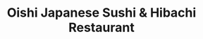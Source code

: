 ---
layout: place
title: "Oishi Japanese Sushi & Hibachi Restaurant"
permalink: /florida/orlando/oishi-japanese-sushi-hibachi-restaurant.html
stateAbbr: FL
stateName: Florida
cityName: Orlando
seo:
  name: "Oishi Japanese Sushi & Hibachi Restaurant"
  type: Restaurant
  links: https://www.oishiorlando.com/
description: "Oishi Japanese Sushi & Hibachi Restaurant serves delicious sushi in Orlando, Florida. Try fresh Japanese dishes for a great dining experience. "
place_id: ChIJM5jKSid-54gRmnqkuvp0TTk
photos:
  - name: >-
      places/ChIJM5jKSid-54gRmnqkuvp0TTk/photos/AeeoHcLbH45_5yo42CaP971eZ6qc5kE1s-hVDowzsCckOQT9yoh22u5E7nNAC8ZvqUXlWVPV32FxyRoKKcOW7A7GGZ3p6HVRM4ESRE-zQqBMwooq3uzm4CwAZbaxdyU_9Ue28FRbg4Y3_EIG7-dDEh-71kESn7-InBY3t-uqN2q1QHLQ5zAENFoX7eDhggdufHeOXrjvW1lxWVNi15kMV5h6YZMFrKjBAwJbEpn7cQmonAedSli6B-YSyFfKvDTG4UL23SjvvYTh60fFz3P-kXlGJckscfNZGMaY0NN9qdbTRMJX_pyHXeguOkZaUs1jtIH3rJiTi4-27la1UmxNhveeoEWxtWZ7MBMpyWt_su353GNdNBL3QJy5L0ZEtpz9gpzp2cihJ7NvM7e6aDcoSdgQKA7ddEMJjec5xa-dwhsM5rMT6g
    widthPx: 2992
    heightPx: 2992
    authorAttributions:
      - displayName: Mario Pena
        uri: https://maps.google.com/maps/contrib/103797888107617838877
        photoUri: >-
          https://lh3.googleusercontent.com/a/ACg8ocLjPs-FoqcJHSJWhbZHsHJyT14nHet_mD8YaqwaMICcR9nWXA=s100-p-k-no-mo
    flagContentUri: >-
      https://www.google.com/local/imagery/report/?cb_client=maps_api_places.places_api&image_key=!1e10!2sCIHM0ogKEICAgIDrsLLVWw&hl=en-US
    googleMapsUri: >-
      https://www.google.com/maps/place//data=!3m4!1e2!3m2!1sCIHM0ogKEICAgIDrsLLVWw!2e10!4m2!3m1!1s0x88e77e274aca9833:0x394d74fabaa47a9a
  - name: >-
      places/ChIJM5jKSid-54gRmnqkuvp0TTk/photos/AeeoHcLlrQxZfaIfKlUPaQdczktNJ9iyrhLmWNomxejxryc0DgiGQhkIxcCHg53LJIluznKWqGJsDETB8JV4Fk8UWQlt1OcbRarONI9CPTxsXR8zPZo2TPnn3NfJxk8F-7u7DPz9Dfu6ihlMoYZ2smZO7o2Lw4wrShZbV-EPe27sIZvLc2H908E0-kP5Pmc1XGE2u86ePp3Ymf93pXsgKbi7j4smQjVpx09OJZ7yLmEdgE789EPG3PugKmk7jL09UkJvz5-CHt0cyld5fOMHSZHUf_ntULacCD5mrADUCBQ2wi-6jQ
    widthPx: 1080
    heightPx: 1080
    authorAttributions:
      - displayName: Oishi Japanese Sushi & Hibachi Restaurant
        uri: https://maps.google.com/maps/contrib/107717789204190984531
        photoUri: >-
          https://lh3.googleusercontent.com/a/ACg8ocLATkRLlOjanhRjN1OVP1l1jhHwxS3Md0-WlvJMNsHGK8KgWA=s100-p-k-no-mo
    flagContentUri: >-
      https://www.google.com/local/imagery/report/?cb_client=maps_api_places.places_api&image_key=!1e10!2sAF1QipNcXWxIvOLeDxttcXdro4Afd0dVsfpQpu2_LBUf&hl=en-US
    googleMapsUri: >-
      https://www.google.com/maps/place//data=!3m4!1e2!3m2!1sAF1QipNcXWxIvOLeDxttcXdro4Afd0dVsfpQpu2_LBUf!2e10!4m2!3m1!1s0x88e77e274aca9833:0x394d74fabaa47a9a
  - name: >-
      places/ChIJM5jKSid-54gRmnqkuvp0TTk/photos/AeeoHcIiGCc1Oy7kF7FNTfCZn1IBgvb7XNTgKceOJwKm6hRsoYoUSUP64CXasYt_deBCfpgkCItpglQDCH7KwU2axqyMz-YM9cwGzAKPXvTzvJ4UhyxxZOYUcDZTatK7jbaT3iDp0EJr6KqjwRd7dEahcTOglRvX2vgqpmZ14Fmgdp7X-pBVPKjd5cDvwtoULAL9tTiuLRcAU44ZNZXtbU_5_gf0u0QDZc16I7Y9ymDEP3T01PUD4TtA6zmW9mTXW6tJEAQBkKJOEhJ9vfGsxygezrAmCJ9aWG3xrp_vf9aCHquEhrSv3nhPedMv3oLAGEyG7VbRzMh7b-MUiEGX5tDudVKZcP5Wm0D7meSLJAxXwV7-WBMfaNh4EbsmcI8kR4BSVXt9etXegu0MC1KHVdNCl-MKuSlvjmO_AnnD5To6Q-62MA
    widthPx: 4032
    heightPx: 3024
    authorAttributions:
      - displayName: Carson S Miller
        uri: https://maps.google.com/maps/contrib/111143031076506129363
        photoUri: >-
          https://lh3.googleusercontent.com/a-/ALV-UjXA9maQLc-VWoPYbYJGd_ata6cw828jg8yHSgRIImEV4-dRG8N5ew=s100-p-k-no-mo
    flagContentUri: >-
      https://www.google.com/local/imagery/report/?cb_client=maps_api_places.places_api&image_key=!1e10!2sCIHM0ogKEICAgMDI0pCWVQ&hl=en-US
    googleMapsUri: >-
      https://www.google.com/maps/place//data=!3m4!1e2!3m2!1sCIHM0ogKEICAgMDI0pCWVQ!2e10!4m2!3m1!1s0x88e77e274aca9833:0x394d74fabaa47a9a
  - name: >-
      places/ChIJM5jKSid-54gRmnqkuvp0TTk/photos/AeeoHcJp2C7ugHQm2jxXYtzWwKG_DTx-RB6P_25EljQa909pSebwkhRfep0LxDHk4HVA9S26F6T4ffRmKScdyvtpG6MZDdKf085oQrlnxTKTPHpRrGQsXB2-oayPzte7y3s8GRjBc-RJVzqsGCZRcDbM6GeieS95r0NVDplOnl1QoZ0FTL-RHegVukFJcL97YK3cJzIdvUZywIkrVU5XmupGJDjonDLMYLx_UvQRlEbCgnTpwGCapKHtK93Y0meJq86TOI206KAIbutSO19RlEkrEen3HqUEY_rLnXuGCOuPuIT5JMcnRK-RdNy8Bg3pkNraTBorqQTfwUjm6zjzgbOcAjEL9H9M3Y1obVTjxO1K1wlkYrdsCZZza34m2yx2j6irB33viCw0N6VMEeL01gYXVidbjmkI3VES3HMFL7le-ZOpCA
    widthPx: 3736
    heightPx: 2158
    authorAttributions:
      - displayName: Melissa Craig
        uri: https://maps.google.com/maps/contrib/109202259326734725041
        photoUri: >-
          https://lh3.googleusercontent.com/a-/ALV-UjXTHo5BgRAFt3KrFAOwAVvTEeh61u16_6hIn5YlpnSixHoGMUqt=s100-p-k-no-mo
    flagContentUri: >-
      https://www.google.com/local/imagery/report/?cb_client=maps_api_places.places_api&image_key=!1e10!2sCIHM0ogKEICAgIDLy6_FVA&hl=en-US
    googleMapsUri: >-
      https://www.google.com/maps/place//data=!3m4!1e2!3m2!1sCIHM0ogKEICAgIDLy6_FVA!2e10!4m2!3m1!1s0x88e77e274aca9833:0x394d74fabaa47a9a
  - name: >-
      places/ChIJM5jKSid-54gRmnqkuvp0TTk/photos/AeeoHcIXF7jb58_HVHO7GQegK90kbspKYm_-Cne3rT8ckoP6hCnnbC5K0c4Ieaw6zUvgHA_izdLQ-HHTgZXBZyKV-vJwgJFurravfJ8f-HxZGWDR7E4IfWfc_e_UryFpUiPej2cLsbaBHwliYdAXsaXUr3ljlxHYoE_maotTBRQNuxVmNq75NFvj-Tcs49Njq2QhW60PWw39oa5HIXmGuQkOI1fw7J1i5FWVFzH_vIj7MxyJ1bcOEq09SR3g7K6NSXG5peOFy2YqKMKWTg4Lwm0FdA0Vv5cdAKALW_mTqEV2rHQMvda_gGlRRD7raCbsy0SE8QGFinFL5_JCN1-cYJYf-zBZNbc_s9kOJZctXl5w6yB--l99RlhgHKCkUgYxhdcxprJsL33p_mTawekKLOqRijdGSrwgkFrH4VZp2oaCpHgUHg
    widthPx: 4032
    heightPx: 3024
    authorAttributions:
      - displayName: Doug Nelson
        uri: https://maps.google.com/maps/contrib/110582206486176549886
        photoUri: >-
          https://lh3.googleusercontent.com/a/ACg8ocJ5cxgID47oYFDr0sDEO5viHnBV4iU0NgA4sIWvHH2m178o8Q=s100-p-k-no-mo
    flagContentUri: >-
      https://www.google.com/local/imagery/report/?cb_client=maps_api_places.places_api&image_key=!1e10!2sCIHM0ogKEICAgID3s7PrMQ&hl=en-US
    googleMapsUri: >-
      https://www.google.com/maps/place//data=!3m4!1e2!3m2!1sCIHM0ogKEICAgID3s7PrMQ!2e10!4m2!3m1!1s0x88e77e274aca9833:0x394d74fabaa47a9a
  - name: >-
      places/ChIJM5jKSid-54gRmnqkuvp0TTk/photos/AeeoHcLSD8z86ojJZJ0CLHTjQfLlqHvuqfpjMJkULd1KXh9X9VsVraUtUlDutTHmBGLcAx-gXVEvOWFyptq0O4l88XrA2p3LXOgtxXU97-rqrP4pnEgtSS8jX_ahXm9RW8weMJ2Ncuax4mR-85dLnJJjkIgrNGntG0OelcyYK0puwtKxvMgUifQUYptXdJKGyuyE_9vRpc56tf2hiX4ZGenSjrEiQHLbhtf9UY7K0z2-I52Un3mtlQSs2wEw2-Yl0H32oDfl1Ft4G4TvX9AlMQ6niuNyZbxYKI7T8t5VWc0Xq5WfmMp1k2Uu4_Nrqbh2BUDoywIttCZigVtXaeJCeRcH_XtO63zoX6qacSG8sqzaR7u7scoo0Nmap1yrvyIHq7VdId8IukPesHuxSkFpcIELclwXrN5NP-B8ek-wudo2f80v2jU
    widthPx: 3000
    heightPx: 4000
    authorAttributions:
      - displayName: Chris Markgraf
        uri: https://maps.google.com/maps/contrib/110213953524885089937
        photoUri: >-
          https://lh3.googleusercontent.com/a-/ALV-UjUEolgNqlkwFmO24ZA_GpbfM5_XVaXxTfv7LzZ_Z7auUiVs_I_lNQ=s100-p-k-no-mo
    flagContentUri: >-
      https://www.google.com/local/imagery/report/?cb_client=maps_api_places.places_api&image_key=!1e10!2sCIHM0ogKEICAgID7zqmYwQE&hl=en-US
    googleMapsUri: >-
      https://www.google.com/maps/place//data=!3m4!1e2!3m2!1sCIHM0ogKEICAgID7zqmYwQE!2e10!4m2!3m1!1s0x88e77e274aca9833:0x394d74fabaa47a9a
  - name: >-
      places/ChIJM5jKSid-54gRmnqkuvp0TTk/photos/AeeoHcIIsXZAMTlcHs8Qh0owKPRzchDbeVTeoTOme8kCPOBj-cf8n2a8lFb9SsOsOaSf4AY11z5lDAyAEszz2CC0DOX-5f8pjnT6z-I7DMnSgY_lhiTDy5PsdMt28bjl6TWNwO6-htG8y9YvrqM71x88t3mrveV66mJRoXlJgWsLZUI6aLmWGe2TvK0C_bzv3sFedddumCMb2g4vYDMtjEUGa9dF2m4RlkzldCcDL2DRCWHTw6pMO47PP7HW8vgkStRi_ToE9N2-l9EEZnWzqOCfLLJs35QRVocNm_B9G22V-y47GQ
    widthPx: 800
    heightPx: 800
    authorAttributions:
      - displayName: Oishi Japanese Sushi & Hibachi Restaurant
        uri: https://maps.google.com/maps/contrib/107717789204190984531
        photoUri: >-
          https://lh3.googleusercontent.com/a/ACg8ocLATkRLlOjanhRjN1OVP1l1jhHwxS3Md0-WlvJMNsHGK8KgWA=s100-p-k-no-mo
    flagContentUri: >-
      https://www.google.com/local/imagery/report/?cb_client=maps_api_places.places_api&image_key=!1e10!2sAF1QipN1OM0IPX9nG3TbJrdAGhbqnS1ms2aOHHdMdEdk&hl=en-US
    googleMapsUri: >-
      https://www.google.com/maps/place//data=!3m4!1e2!3m2!1sAF1QipN1OM0IPX9nG3TbJrdAGhbqnS1ms2aOHHdMdEdk!2e10!4m2!3m1!1s0x88e77e274aca9833:0x394d74fabaa47a9a
  - name: >-
      places/ChIJM5jKSid-54gRmnqkuvp0TTk/photos/AeeoHcJLEfdSiH1UgIbKqSxUPyUlY8048dmu_YyAQHIJRwcdGezbu9Uv7SYdw-gEEXpvkPhn-AvMaBf5tPcVKZHzPOsDkc2JtPEyOiRZJzKU9GlVuwULRES7BQ48XQ1AZvIcGVAbWqbWtY8JXdw7-qqU50DZJJJvfiXJt5RZqBxc-BYcN6DqqeEPCH0yk5mgY1qYuosQamiPCMwhWMtCCz50fVI8BNKt5yD_ix4IL8RkH3EVJ3Z7__3FqGlzSWh40vRtUxgmL4OUIM0F1vV-NdbMsinc3RkT7_3Mk4HYteCd1MbQUA
    widthPx: 800
    heightPx: 800
    authorAttributions:
      - displayName: Oishi Japanese Sushi & Hibachi Restaurant
        uri: https://maps.google.com/maps/contrib/107717789204190984531
        photoUri: >-
          https://lh3.googleusercontent.com/a/ACg8ocLATkRLlOjanhRjN1OVP1l1jhHwxS3Md0-WlvJMNsHGK8KgWA=s100-p-k-no-mo
    flagContentUri: >-
      https://www.google.com/local/imagery/report/?cb_client=maps_api_places.places_api&image_key=!1e10!2sAF1QipONX-1yrJVMkBv2ycBqRLdMbGsip3TbFLnNFGOK&hl=en-US
    googleMapsUri: >-
      https://www.google.com/maps/place//data=!3m4!1e2!3m2!1sAF1QipONX-1yrJVMkBv2ycBqRLdMbGsip3TbFLnNFGOK!2e10!4m2!3m1!1s0x88e77e274aca9833:0x394d74fabaa47a9a
  - name: >-
      places/ChIJM5jKSid-54gRmnqkuvp0TTk/photos/AeeoHcLqSICFn1UfC0tqexONA_NxBUxENUoYIRKothnAG3S1dHUJ9bt67yoIOhL6fIz_VPOjW0zN5YTR0va1oPSYA_UKuqS9NrbQh27wJBuGWI-pTXubl0yH3eBaZVVjGomNKbnDydOG6x9rMDu-SjyT7FLm0NsZzHvgXNpZLgjGwAp-Es1HypEDmpst8pYMu-dpk3iO6XUeVNbAfrYP5k9LXzxBESIMv5Voam896XpwC5ttH5_rehPF5Hx2IWCYQXKoTR_MHFe7ckoYajpZDyFJvwO8gMRwAnppyU6rmRvdm-rYHhaGTCDZ2rU4osv3D-5E460Bb59o6vQcPoHd8oTAz5chfxrAtIps4jICuGauBZJVHPp2-2gv9BpHQ38yv7vknSlU02HLLOyY6_N3fWL5VlwQqDZSX75Aze7hhEQ7V-sgqvYY
    widthPx: 3000
    heightPx: 4000
    authorAttributions:
      - displayName: Chris Markgraf
        uri: https://maps.google.com/maps/contrib/110213953524885089937
        photoUri: >-
          https://lh3.googleusercontent.com/a-/ALV-UjUEolgNqlkwFmO24ZA_GpbfM5_XVaXxTfv7LzZ_Z7auUiVs_I_lNQ=s100-p-k-no-mo
    flagContentUri: >-
      https://www.google.com/local/imagery/report/?cb_client=maps_api_places.places_api&image_key=!1e10!2sCIHM0ogKEICAgID7zqmYgQE&hl=en-US
    googleMapsUri: >-
      https://www.google.com/maps/place//data=!3m4!1e2!3m2!1sCIHM0ogKEICAgID7zqmYgQE!2e10!4m2!3m1!1s0x88e77e274aca9833:0x394d74fabaa47a9a
  - name: >-
      places/ChIJM5jKSid-54gRmnqkuvp0TTk/photos/AeeoHcJ0ZAMc_JWPANeSiHvCw6l1SCagUb-R0QZnQfZhtSQ1VJf-s91ep3fFhMc0WQiTD1KNz671GlIe5ZLo_EZ5usImeDD6zqQdUBefJelVcDwhQri9_hcC8k-rud3-XUYK_hAQwsOJL9VixB22khrn_jGZ06onrn1tWKQiodRv3Q4h9damkyEzCPe9SQVwKH1A-F-bvN8k_nQXzqsFV0XLm5wox8TQrxZHgOnaYOh7QQIm8R_WKvs_3686W1zQ7PCovcMv5Pgfw1YTtRKQJy8OrsXAHbeyo42OLkZ-HDS726KkhoydeUoYLgSVIExQFPdiREMWFM5ERYgumELFA7fw5hAy50PxXCCiwYPVuDKrbctvlgQM_gSzg4loTC04wcgZKDvRl6V9zKpDRbDecy13mtayRrwwlNUbHp_-lynZsUU4uw
    widthPx: 4032
    heightPx: 3024
    authorAttributions:
      - displayName: Jasmine Johnson
        uri: https://maps.google.com/maps/contrib/108271634369212937784
        photoUri: >-
          https://lh3.googleusercontent.com/a-/ALV-UjUDEnzUvbjCcG1mznsg0CzVSQnUKL3WzXJEBJuPC-ZeycrhPBhl8w=s100-p-k-no-mo
    flagContentUri: >-
      https://www.google.com/local/imagery/report/?cb_client=maps_api_places.places_api&image_key=!1e10!2sCIHM0ogKEICAgICzmumjLw&hl=en-US
    googleMapsUri: >-
      https://www.google.com/maps/place//data=!3m4!1e2!3m2!1sCIHM0ogKEICAgICzmumjLw!2e10!4m2!3m1!1s0x88e77e274aca9833:0x394d74fabaa47a9a
address: 11025 International Dr, Orlando, FL 32821, USA
street: 11025 International Dr
city: Orlando
state: FL
zip: '32821'
country: USA
neighborhood: null
latitude: '28.406105'
longitude: '-81.455338'
accessibility_options:
  wheelchairAccessibleParking: true
  wheelchairAccessibleEntrance: true
  wheelchairAccessibleRestroom: true
  wheelchairAccessibleSeating: true
business_status: OPERATIONAL
name: Oishi Japanese Sushi & Hibachi Restaurant
google_maps_links:
  directionsUri: >-
    https://www.google.com/maps/dir//''/data=!4m7!4m6!1m1!4e2!1m2!1m1!1s0x88e77e274aca9833:0x394d74fabaa47a9a!3e0
  placeUri: https://maps.google.com/?cid=4129085053590600346
  writeAReviewUri: >-
    https://www.google.com/maps/place//data=!4m3!3m2!1s0x88e77e274aca9833:0x394d74fabaa47a9a!12e1
  reviewsUri: >-
    https://www.google.com/maps/place//data=!4m4!3m3!1s0x88e77e274aca9833:0x394d74fabaa47a9a!9m1!1b1
  photosUri: >-
    https://www.google.com/maps/place//data=!4m3!3m2!1s0x88e77e274aca9833:0x394d74fabaa47a9a!10e5
primary_type: Japanese Restaurant
opening_hours:
  regular: null
  current: null
secondary_opening_hours:
  regular:
    weekdayDescriptions: null
    type: null
  current:
    weekdayDescriptions: null
    type: null
phone: (407) 465-0088
price_level: PRICE_LEVEL_MODERATE
price_range: $20 &ndash; $30
rating: '4.0'
rating_count: 1758
website: https://www.oishiorlando.com/
reviews: null
parking_options: null
payment_options: null
allow_dogs: null
curbside_pickup: null
delivery: null
dine_in: null
good_for_children: null
good_for_groups: null
good_for_sports: null
live_music: null
menu_for_children: null
outdoor_seating: null
reservable: null
restroom: null
serves_beer: null
serves_breakfast: null
serves_brunch: null
serves_cocktails: null
serves_coffee: null
serves_dinner: null
serves_dessert: null
serves_lunch: null
serves_vegetarian_food: null
serves_wine: null
takeout: null
summary: null

---